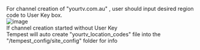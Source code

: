 For channel creation of "yourtv.com.au" , user should input desired region code to User Key box.<br>
![image](https://user-images.githubusercontent.com/97025515/173569151-94f08a99-523c-43e2-ab13-9a1495851c5a.png)
<br>If channel creation started without User Key<br>
Tempest will auto create "yourtv_location_codes" file into the "/tempest_config/site_config" folder for info
